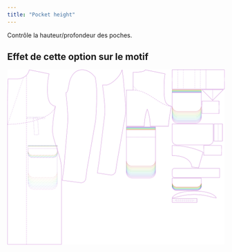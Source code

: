 ```yaml
---
title: "Pocket height"
---
```


Contrôle la hauteur/profondeur des poches.

## Effet de cette option sur le motif

![Cette image montre l'effet de cette option en superposant plusieurs variantes qui ont une valeur différente pour cette option](carlton_pocketheight_sample.svg "Effet de cette option sur le modèle")
